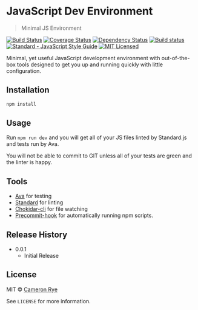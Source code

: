 # JavaScript Dev Environment
> Minimal JS Environment

[![Build Status](https://travis-ci.org/cameronrye/js-dev-environment.svg?branch=master)](https://travis-ci.org/cameronrye/js-dev-environment)
[![Coverage Status](https://coveralls.io/repos/github/cameronrye/js-dev-environment/badge.svg?branch=master)](https://coveralls.io/github/cameronrye/js-dev-environment?branch=master)
[![Dependency Status](https://dependencyci.com/github/cameronrye/js-dev-environment/badge)](https://dependencyci.com/github/cameronrye/js-dev-environment)
[![Build status](https://ci.appveyor.com/api/projects/status/624sbos1mca728ro?svg=true)](https://ci.appveyor.com/project/cameronrye/js-dev-environment)
[![Standard - JavaScript Style Guide](https://img.shields.io/badge/code%20style-standard-brightgreen.svg)](http://standardjs.com/)
[![MIT Licensed](https://img.shields.io/badge/License-MIT-blue.svg?style=flat)](https://opensource.org/licenses/MIT)

Minimal, yet useful JavaScript development environment with out-of-the-box tools designed to get you up and running quickly with little configuration.

## Installation
```sh
npm install
```

## Usage
Run `npm run dev` and you will get all of your JS files linted by Standard.js and tests run by Ava.

You will not be able to commit to GIT unless all of your tests are green and the linter is happy.

## Tools
 * [Ava](https://github.com/avajs/ava) for testing
 * [Standard](https://github.com/feross/standard) for linting
 * [Chokidar-cli](https://github.com/kimmobrunfeldt/chokidar-cli) for file watching
 * [Precommit-hook](https://github.com/nlf/precommit-hook) for automatically running npm scripts.

 ## Release History
 * 0.0.1
     * Initial Release

 ## License

 MIT © [Cameron Rye](https://cameronrye.com/)

 See ``LICENSE`` for more information.
